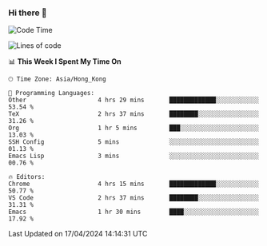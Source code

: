 ### Hi there 👋

<!--
**nicehiro/nicehiro** is a ✨ _special_ ✨ repository because its `README.md` (this file) appears on your GitHub profile.

Here are some ideas to get you started:

- 🔭 I’m currently working on ...
- 🌱 I’m currently learning ...
- 👯 I’m looking to collaborate on ...
- 🤔 I’m looking for help with ...
- 💬 Ask me about ...
- 📫 How to reach me: ...
- 😄 Pronouns: ...
- ⚡ Fun fact: ...
-->

<!--START_SECTION:waka-->
![Code Time](http://img.shields.io/badge/Code%20Time-311%20hrs%204%20mins-blue)

![Lines of code](https://img.shields.io/badge/From%20Hello%20World%20I%27ve%20Written-2.6%20million%20lines%20of%20code-blue)

📊 **This Week I Spent My Time On** 

```text
🕑︎ Time Zone: Asia/Hong_Kong

💬 Programming Languages: 
Other                    4 hrs 29 mins       █████████████░░░░░░░░░░░░   53.54 % 
TeX                      2 hrs 37 mins       ████████░░░░░░░░░░░░░░░░░   31.26 % 
Org                      1 hr 5 mins         ███░░░░░░░░░░░░░░░░░░░░░░   13.03 % 
SSH Config               5 mins              ░░░░░░░░░░░░░░░░░░░░░░░░░   01.13 % 
Emacs Lisp               3 mins              ░░░░░░░░░░░░░░░░░░░░░░░░░   00.76 % 

🔥 Editors: 
Chrome                   4 hrs 15 mins       █████████████░░░░░░░░░░░░   50.77 % 
VS Code                  2 hrs 37 mins       ████████░░░░░░░░░░░░░░░░░   31.31 % 
Emacs                    1 hr 30 mins        ████░░░░░░░░░░░░░░░░░░░░░   17.92 % 
```


 Last Updated on 17/04/2024 14:14:31 UTC
<!--END_SECTION:waka-->
